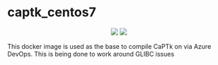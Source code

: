 # captk_centos7

<p align="center">
    <a href="https://hub.docker.com/r/cbica/captk_centos7/builds" alt="Automated"><img src="https://img.shields.io/docker/cloud/automated/cbica/captk_centos7" /></a>
    <a href="https://hub.docker.com/r/cbica/captk_centos7" alt="Builds Status"><img src="https://img.shields.io/docker/cloud/build/cbica/captk_centos7" /></a>
</p>

This docker image is used as the base to compile CaPTk on via Azure DevOps. This is being done to work around GLIBC issues

